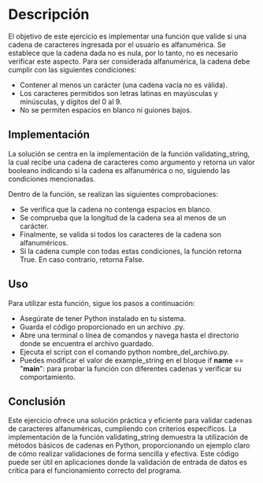 # Descripción

El objetivo de este ejercicio es implementar una función que valide si una cadena de caracteres ingresada por el usuario es alfanumérica. Se establece que la cadena dada no es nula, por lo tanto, no es necesario verificar este aspecto. Para ser considerada alfanumérica, la cadena debe cumplir con las siguientes condiciones:

* Contener al menos un carácter (una cadena vacía no es válida).
* Los caracteres permitidos son letras latinas en mayúsculas y minúsculas, y dígitos del 0 al 9.
* No se permiten espacios en blanco ni guiones bajos.

## Implementación

La solución se centra en la implementación de la función validating_string, la cual recibe una cadena de caracteres como argumento y retorna un valor booleano indicando si la cadena es alfanumérica o no, siguiendo las condiciones mencionadas.

Dentro de la función, se realizan las siguientes comprobaciones:

* Se verifica que la cadena no contenga espacios en blanco.
* Se comprueba que la longitud de la cadena sea al menos de un carácter.
* Finalmente, se valida si todos los caracteres de la cadena son alfanuméricos.
* Si la cadena cumple con todas estas condiciones, la función retorna True. En caso contrario, retorna False.

## Uso

Para utilizar esta función, sigue los pasos a continuación:

* Asegúrate de tener Python instalado en tu sistema.
* Guarda el código proporcionado en un archivo .py.
* Abre una terminal o línea de comandos y navega hasta el directorio donde se encuentra el archivo guardado.
* Ejecuta el script con el comando python nombre_del_archivo.py.
* Puedes modificar el valor de example_string en el bloque if __name__ == "__main__": para probar la función con diferentes cadenas y verificar su comportamiento.

## Conclusión

Este ejercicio ofrece una solución práctica y eficiente para validar cadenas de caracteres alfanuméricas, cumpliendo con criterios específicos. La implementación de la función validating_string demuestra la utilización de métodos básicos de cadenas en Python, proporcionando un ejemplo claro de cómo realizar validaciones de forma sencilla y efectiva. Este código puede ser útil en aplicaciones donde la validación de entrada de datos es crítica para el funcionamiento correcto del programa.
